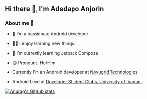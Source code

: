 ## Hi there 👋, I'm Adedapo Anjorin
### About me 🚀
- 🚀 I’m a passionate Android developer
- 👨‍💻 I enjoy learning new things. 
- 🌱 I’m currently learning Jetpack Compose
- 😄 Pronouns: He/Him

- Currently I'm an Android developer at [Novugrid Technologies](https://www.novugrid.com/) 
- Android Lead at [Developer Student Clubs, University of Ibadan.](https://gdsc.community.dev/university-of-ibadan/)

[![Anurag's GitHub stats](https://github-readme-stats.vercel.app/api?username=anuraghazra)](https://github.com/anuraghazra/github-readme-stats)


<!--
**dapoanjorin/dapoanjorin** is a ✨ _special_ ✨ repository because its `README.md` (this file) appears on your GitHub profile.

Here are some ideas to get you started:

- 🔭 I’m currently working on ...
- 🌱 I’m currently learning ...
- 👯 I’m looking to collaborate on ...
- 🤔 I’m looking for help with ...
- 💬 Ask me about ...
- 📫 How to reach me: ...
- 😄 Pronouns: ...
- ⚡ Fun fact: ...
-->


